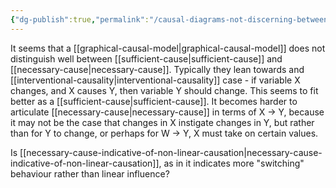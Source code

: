 ```yaml
---
{"dg-publish":true,"permalink":"/causal-diagrams-not-discerning-between-sufficient-and-necessary-causation/"}
---
```


It seems that a [[graphical-causal-model\|graphical-causal-model]] does not distinguish well between [[sufficient-cause\|sufficient-cause]] and [[necessary-cause\|necessary-cause]]. Typically they lean towards and [[interventional-causality\|interventional-causality]] case - if variable X changes, and X causes Y, then variable Y should change. This seems to fit better as a [[sufficient-cause\|sufficient-cause]]. It becomes harder to articulate [[necessary-cause\|necessary-cause]] in terms of X -> Y, because it may not be the case that changes in X instigate changes in Y, but rather than for Y to change, or perhaps for W -> Y, X must take on certain values. 

Is [[necessary-cause-indicative-of-non-linear-causation\|necessary-cause-indicative-of-non-linear-causation]], as in it indicates more "switching" behaviour rather than linear influence?